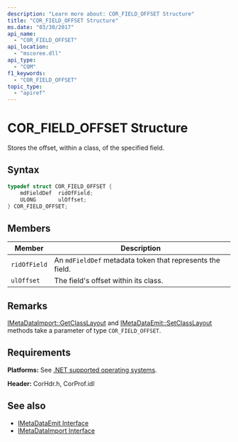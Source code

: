 ```yaml
---
description: "Learn more about: COR_FIELD_OFFSET Structure"
title: "COR_FIELD_OFFSET Structure"
ms.date: "03/30/2017"
api_name:
  - "COR_FIELD_OFFSET"
api_location:
  - "mscoree.dll"
api_type:
  - "COM"
f1_keywords:
  - "COR_FIELD_OFFSET"
topic_type:
  - "apiref"
---
```

# COR_FIELD_OFFSET Structure

Stores the offset, within a class, of the specified field.

## Syntax

```cpp
typedef struct COR_FIELD_OFFSET {
    mdFieldDef  ridOfField;
    ULONG       ulOffset;
} COR_FIELD_OFFSET;
```

## Members

| Member       | Description                                               |
|--------------|-----------------------------------------------------------|
| `ridOfField` | An `mdFieldDef` metadata token that represents the field. |
| `ulOffset`   | The field's offset within its class.                      |

## Remarks

 [IMetaDataImport::GetClassLayout](../interfaces/imtadataimport-getclasslayout-method.md) and [IMetaDataEmit::SetClassLayout](../interfaces/imtadataemit-setclasslayout-method.md) methods take a parameter of type `COR_FIELD_OFFSET`.

## Requirements

 **Platforms:** See [.NET supported operating systems](https://github.com/dotnet/core/blob/main/os-lifecycle-policy.md).

 **Header:** CorHdr.h, CorProf.idl

## See also

- [IMetaDataEmit Interface](../interfaces/imtadataemit-interface.md)
- [IMetaDataImport Interface](../interfaces/imtadataimport-interface.md)
